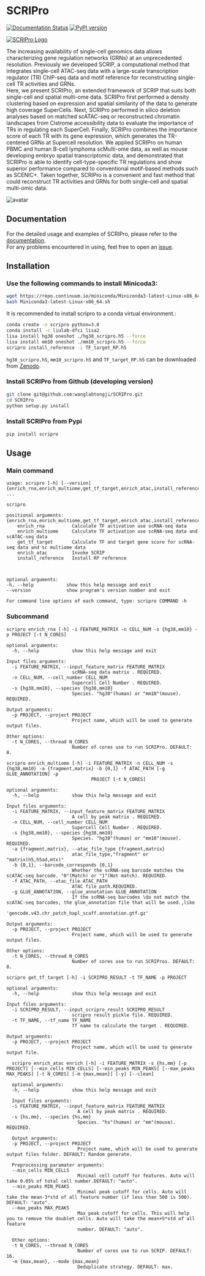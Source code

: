 # SCRIPro

[![Documentation Status](https://readthedocs.org/projects/scripro/badge/?version=latest)](https://scripro.readthedocs.io/en/latest/?badge=latest)
[![PyPI version](https://badge.fury.io/py/scripro.svg)](https://badge.fury.io/py/scripro)

[![SCRIPro Logo](docs/_static/img/Logo.jpg)](https://github.com/wanglabtongji/SCRIPro)

The increasing availability of single-cell genomics data allows characterizing gene regulation networks (GRNs) at an unprecedented resolution. Previously we developed SCRIP, a computational method that integrates single-cell ATAC-seq data with a large-scale transcription regulator (TR) ChIP-seq data and motif reference for reconstructing single-cell TR activities and GRNs.  
Here, we present SCRIPro, an extended framework of SCRIP that suits both single-cell and spatial multi-ome data. SCRIPro first performed a density clustering based on expression and spatial similarity of the data to generate high coverage SuperCells. Next, SCRIPro performed in silico deletion analyses based on matched scATAC-seq or reconstructed chromatin landscapes from Cistrome accessibility data to evaluate the importance of TRs in regulating each SuperCell. Finally, SCRIPro combines the importance score of each TR with its gene expression, which generates the TR-centered GRNs at Supercell resolution. We applied SCRIPro on human PBMC and human B-cell lymphoma scMulti-ome data, as well as mouse developing embryo spatial transcriptomic data, and demonstrated that SCRIPro is able to identify cell-type-specific TR regulations and show superior performance compared to conventional motif-based methods such as SCENIC+. Taken together, SCRIPro is a convenient and fast method that could reconstruct TR activities and GRNs for both single-cell and spatial multi-omic data.

![avatar](docs/_static/img/workflow_new.png)

## Documentation

For the detailed usage and examples of SCRIPro, please refer to the [documentation](https://scripro.readthedocs.io/en/latest).  
For any problems encountered in using, feel free to open an [issue](https://github.com/xuyunfan9991/SCRIPro/issues).  

## Installation

### Use the following commands to install Minicoda3:

``` bash
wget https://repo.continuum.io/miniconda/Miniconda3-latest-Linux-x86_64.sh
bash Miniconda3-latest-Linux-x86_64.sh
```

It is recommended to install scripro to a conda virtual environment.:

``` bash
conda create -n scripro python=3.8
conda install -c liulab-dfci lisa2
lisa install hg38 oneshot ./hg38_scripro.h5 --force
lisa install mm10 oneshot ./mm10_scripro.h5 --force
scripro install_reference -i TF_target_RP.h5
```

`hg38_scripro.h5`, `mm10_scripro.h5` and `TF_target_RP.h5` can be downloaded from [Zenodo](https://zenodo.org/doi/10.5281/zenodo.10554172).

### Install SCRIPro from Github (developing version)

```bash
git clone git@github.com:wanglabtongji/SCRIPro.git
cd SCRIPro
python setup.py install
```

### Install SCRIPro from Pypi

```bash
pip install scripro
```

## Usage

### Main command

```
usage: scripro [-h] [--version] {enrich_rna,enrich_multiome,get_tf_target,enrich_atac,install_reference} ...

scripro

positional arguments:
{enrich_rna,enrich_multiome,get_tf_target,enrich_atac,install_reference}
    enrich_rna          Calculate TF activation use scRNA-seq data
    enrich_multiome     Calculate TF activation use scRNA-seq data and scATAC-seq data
    get_tf_target       Calculate TF and target gene score for scRNA-seq data and sc multiome data
    enrich_atac         Invoke SCRIP
    install_reference   Install RP reference



optional arguments:
-h, --help            show this help message and exit
--version             show program's version number and exit

For command line options of each command, type: scripro COMMAND -h
```

### Subcommand

```
scripro enrich_rna [-h] -i FEATURE_MATRIX -n CELL_NUM -s {hg38,mm10} -p PROJECT [-t N_CORES]

optional arguments:
  -h, --help            show this help message and exit

Input files arguments:
  -i FEATURE_MATRIX, --input_feature_matrix FEATURE_MATRIX
                        scRNA-seq data matrix . REQUIRED.
  -n CELL_NUM, --cell_number CELL_NUM
                        Supercell Cell Number . REQUIRED.
  -s {hg38,mm10}, --species {hg38,mm10}
                        Species. "hg38"(human) or "mm10"(mouse). REQUIRED.

Output arguments:
  -p PROJECT, --project PROJECT
                        Project name, which will be used to generate output files.

Other options:
  -t N_CORES, --thread N_CORES
                        Number of cores use to run SCRIPro. DEFAULT: 8.

```

```
scripro enrich_multiome [-h] -i FEATURE_MATRIX -n CELL_NUM -s {hg38,mm10} -a {fragment,matrix} -b {0,1} -f ATAC_PATH [-g GLUE_ANNOTATION] -p
                               PROJECT [-t N_CORES]

optional arguments:
  -h, --help            show this help message and exit

Input files arguments:
  -i FEATURE_MATRIX, --input_feature_matrix FEATURE_MATRIX
                        A cell by peak matrix . REQUIRED.
  -n CELL_NUM, --cell_number CELL_NUM
                        Supercell Cell Number . REQUIRED.
  -s {hg38,mm10}, --species {hg38,mm10}
                        Species. "hg38"(human) or "mm10"(mouse). REQUIRED.
  -a {fragment,matrix}, --atac_file_type {fragment,matrix}
                        atac_file_type,"fragment" or "matrix(h5,h5ad,mtx)"
  -b {0,1}, --barcode_corresponds {0,1}
                        Whether the scRNA-seq barcode matches the scATAC-seq barcode. "0"(Match) or "1"(Not match). REQUIRED.
  -f ATAC_PATH, --atac_file ATAC_PATH
                        ATAC file path.REQUIRED.
  -g GLUE_ANNOTATION, --glue_annotation GLUE_ANNOTATION
                        If the scRNA-seq barcodes \do not match the scATAC-seq barcodes, the glue_annotation file that will be used.,like
                        'gencode.v43.chr_patch_hapl_scaff.annotation.gtf.gz'

Output arguments:
  -p PROJECT, --project PROJECT
                        Project name, which will be used to generate output files.

Other options:
  -t N_CORES, --thread N_CORES
                        Number of cores use to run SCRIPros. DEFAULT: 8.

```

```
scripro get_tf_target [-h] -i SCRIPRO_RESULT -t TF_NAME -p PROJECT

optional arguments:
  -h, --help            show this help message and exit

Input files arguments:
  -i SCRIPRO_RESULT, --input_scripro_result SCRIPRO_RESULT
                        scripro result pickle file. REQUIRED.
  -t TF_NAME, --tf_name TF_NAME
                        Tf name to calculate the target . REQUIRED.

Output arguments:
  -p PROJECT, --project PROJECT
                        Project name, which will be used to generate output file.
```

```
  scripro enrich_atac enrich [-h] -i FEATURE_MATRIX -s {hs,mm} [-p PROJECT] [--min_cells MIN_CELLS] [--min_peaks MIN_PEAKS] [--max_peaks MAX_PEAKS] [-t N_CORES] [-m {max,mean}] [-y] [--clean]

  optional arguments:
  -h, --help            show this help message and exit

  Input files arguments:
  -i FEATURE_MATRIX, --input_feature_matrix FEATURE_MATRIX
                          A cell by peak matrix . REQUIRED.
  -s {hs,mm}, --species {hs,mm}
                          Species. "hs"(human) or "mm"(mouse). REQUIRED.

  Output arguments:
  -p PROJECT, --project PROJECT
                          Project name, which will be used to generate output files folder. DEFAULT: Random generate.

  Preprocessing paramater arguments:
  --min_cells MIN_CELLS
                          Minimal cell cutoff for features. Auto will take 0.05% of total cell number.DEFAULT: "auto".
  --min_peaks MIN_PEAKS
                          Minimal peak cutoff for cells. Auto will take the mean-3*std of all feature number (if less than 500 is 500). DEFAULT: "auto".
  --max_peaks MAX_PEAKS
                          Max peak cutoff for cells. This will help you to remove the doublet cells. Auto will take the mean+5*std of all feature
                          number. DEFAULT: "auto".

  Other options:
  -t N_CORES, --thread N_CORES
                          Number of cores use to run SCRIP. DEFAULT: 16.
  -m {max,mean}, --mode {max,mean}
                          Deduplicate strategy. DEFAULT: max.

```